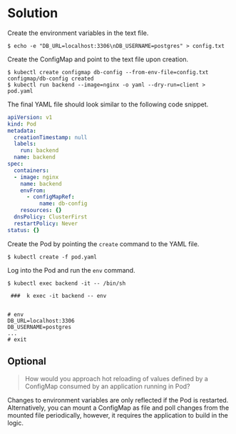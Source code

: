 # Solution

Create the environment variables in the text file.

```shell
$ echo -e "DB_URL=localhost:3306\nDB_USERNAME=postgres" > config.txt
```

Create the ConfigMap and point to the text file upon creation.

```shell
$ kubectl create configmap db-config --from-env-file=config.txt
configmap/db-config created
$ kubectl run backend --image=nginx -o yaml --dry-run=client > pod.yaml
```

The final YAML file should look similar to the following code snippet.

```yaml
apiVersion: v1
kind: Pod
metadata:
  creationTimestamp: null
  labels:
    run: backend
  name: backend
spec:
  containers:
  - image: nginx
    name: backend
    envFrom:
      - configMapRef:
          name: db-config
    resources: {}
  dnsPolicy: ClusterFirst
  restartPolicy: Never
status: {}
```

Create the Pod by pointing the `create` command to the YAML file.

```shell
$ kubectl create -f pod.yaml
```

Log into the Pod and run the `env` command.

```shell
$ kubectl exec backend -it -- /bin/sh

 ###  k exec -it backend -- env
 
 
# env
DB_URL=localhost:3306
DB_USERNAME=postgres
...
# exit
```

## Optional

> How would you approach hot reloading of values defined by a ConfigMap consumed by an application running in Pod?

Changes to environment variables are only reflected if the Pod is restarted. Alternatively, you can mount a ConfigMap as file and poll changes from the mounted file periodically, however, it requires the application to build in the logic.
